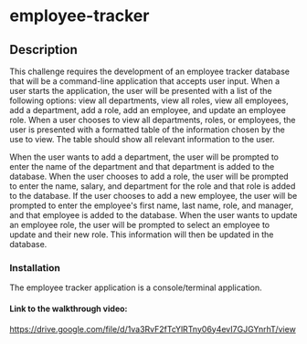 # employee-tracker

## Description 

This challenge requires the development of an employee tracker database that will be a command-line application that accepts user input. When a user starts the application, the user will be presented with a list of the following options: view all departments, view all roles, view all employees, add a department, add a role, add an employee, and update an employee role. When a user chooses to view all departments, roles, or employees, the user is presented with a formatted table of the information chosen by the use to view. The table should show all relevant information to the user.

When the user wants to add a department, the user will be prompted to enter the name of the department and that department is added to the database. When the user chooses to add a role, the user will be prompted to enter the name, salary, and department for the role and that role is added to the database. If the user chooses to add a new employee, the user will be prompted to enter the employee's first name, last name, role, and manager, and that employee is added to the database. When the user wants to update an employee role, the user will be prompted to select an employee to update and their new role. This information will then be updated in the database.

### Installation

The employee tracker application is a console/terminal application.

#### Link to the walkthrough video:

https://drive.google.com/file/d/1va3RvF2fTcYlRTny06y4evI7GJGYnrhT/view








